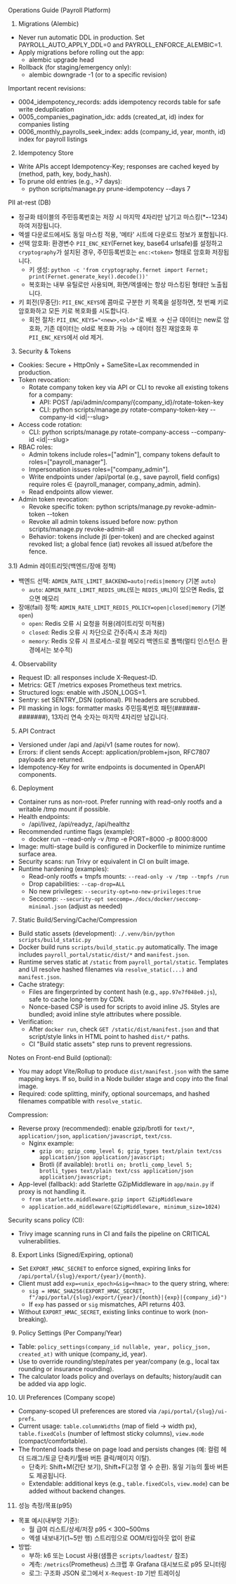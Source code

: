 Operations Guide (Payroll Platform)

1) Migrations (Alembic)
- Never run automatic DDL in production. Set PAYROLL_AUTO_APPLY_DDL=0 and PAYROLL_ENFORCE_ALEMBIC=1.
- Apply migrations before rolling out the app:
  - alembic upgrade head
- Rollback (for staging/emergency only):
  - alembic downgrade -1 (or to a specific revision)

Important recent revisions:
- 0004_idempotency_records: adds idempotency records table for safe write deduplication
- 0005_companies_pagination_idx: adds (created_at, id) index for companies listing
- 0006_monthly_payrolls_seek_index: adds (company_id, year, month, id) index for payroll listings

2) Idempotency Store
- Write APIs accept Idempotency-Key; responses are cached keyed by (method, path, key, body_hash).
- To prune old entries (e.g., >7 days):
  - python scripts/manage.py prune-idempotency --days 7

PII at-rest (DB)
- 정규화 테이블의 주민등록번호는 저장 시 마지막 4자리만 남기고 마스킹(***-**-1234)하여 저장됩니다.
- 엑셀 다운로드에서도 동일 마스킹 적용, '메타' 시트에 다운로드 정보가 포함됩니다.
- 선택 암호화: 환경변수 `PII_ENC_KEY`(Fernet key, base64 urlsafe)를 설정하고 `cryptography`가 설치된 경우, 주민등록번호는 `enc:<token>` 형태로 암호화 저장됩니다.
  - 키 생성: `python -c 'from cryptography.fernet import Fernet; print(Fernet.generate_key().decode())'`
  - 복호화는 내부 유틸로만 사용되며, 화면/엑셀에는 항상 마스킹된 형태만 노출됩니다.
 - 키 회전(무중단): `PII_ENC_KEYS`에 콤마로 구분한 키 목록을 설정하면, 첫 번째 키로 암호화하고 모든 키로 복호화를 시도합니다.
   - 회전 절차: `PII_ENC_KEYS="<new>,<old>"`로 배포 → 신규 데이터는 new로 암호화, 기존 데이터는 old로 복호화 가능 → 데이터 점진 재암호화 후 `PII_ENC_KEYS`에서 old 제거.

3) Security & Tokens
- Cookies: Secure + HttpOnly + SameSite=Lax recommended in production.
- Token revocation:
  - Rotate company token key via API or CLI to revoke all existing tokens for a company:
    * API: POST /api/admin/company/{company_id}/rotate-token-key
    * CLI: python scripts/manage.py rotate-company-token-key --company-id <id|--slug>
- Access code rotation:
  - CLI: python scripts/manage.py rotate-company-access --company-id <id|--slug>
- RBAC roles:
  - Admin tokens include roles=["admin"], company tokens default to roles=["payroll_manager"].
  - Impersonation issues roles=["company_admin"].
  - Write endpoints under /api/portal (e.g., save payroll, field configs) require roles ∈ {payroll_manager, company_admin, admin}.
  - Read endpoints allow viewer.
- Admin token revocation:
  - Revoke specific token: python scripts/manage.py revoke-admin-token --token <token>
  - Revoke all admin tokens issued before now: python scripts/manage.py revoke-admin-all
  - Behavior: tokens include jti (per-token) and are checked against revoked list; a global fence (iat) revokes all issued at/before the fence.

3.1) Admin 레이트리밋(백엔드/장애 정책)
- 백엔드 선택: `ADMIN_RATE_LIMIT_BACKEND=auto|redis|memory` (기본 `auto`)
  - `auto`: `ADMIN_RATE_LIMIT_REDIS_URL`(또는 `REDIS_URL`)이 있으면 Redis, 없으면 메모리
- 장애(fail) 정책: `ADMIN_RATE_LIMIT_REDIS_POLICY=open|closed|memory` (기본 `open`)
  - `open`: Redis 오류 시 요청을 허용(레이트리밋 미적용)
  - `closed`: Redis 오류 시 차단으로 간주(즉시 초과 처리)
  - `memory`: Redis 오류 시 프로세스-로컬 메모리 백엔드로 폴백(멀티 인스턴스 환경에서는 보수적)


4) Observability
- Request ID: all responses include X-Request-ID.
- Metrics: GET /metrics exposes Prometheus text metrics.
- Structured logs: enable with JSON_LOGS=1.
- Sentry: set SENTRY_DSN (optional). PII headers are scrubbed.
 - PII masking in logs: formatter masks 주민등록번호 패턴(######-#######), 13자리 연속 숫자는 마지막 4자리만 남깁니다.

5) API Contract
- Versioned under /api and /api/v1 (same routes for now).
- Errors: if client sends Accept: application/problem+json, RFC7807 payloads are returned.
- Idempotency-Key for write endpoints is documented in OpenAPI components.

6) Deployment
- Container runs as non-root. Prefer running with read-only rootfs and a writable /tmp mount if possible.
- Health endpoints:
  - /api/livez, /api/readyz, /api/healthz
- Recommended runtime flags (example):
  - docker run --read-only -v /tmp -e PORT=8000 -p 8000:8000 <image>
 - Image: multi-stage build is configured in Dockerfile to minimize runtime surface area.
 - Security scans: run Trivy or equivalent in CI on built image.
 - Runtime hardening (examples):
   - Read-only rootfs + tmpfs mounts: `--read-only -v /tmp --tmpfs /run`
   - Drop capabilities: `--cap-drop=ALL`
   - No new privileges: `--security-opt=no-new-privileges:true`
   - Seccomp: `--security-opt seccomp=./docs/docker/seccomp-minimal.json` (adjust as needed)

7) Static Build/Serving/Cache/Compression
- Build static assets (development): `./.venv/bin/python scripts/build_static.py`
- Docker build runs `scripts/build_static.py` automatically. The image includes `payroll_portal/static/dist/*` and `manifest.json`.
- Runtime serves static at `/static` from `payroll_portal/static`. Templates and UI resolve hashed filenames via `resolve_static(...)` and `manifest.json`.
- Cache strategy:
  - Files are fingerprinted by content hash (e.g., `app.97e7f048e0.js`), safe to cache long-term by CDN.
  - Nonce-based CSP is used for scripts to avoid inline JS. Styles are bundled; avoid inline style attributes where possible.
- Verification:
  - After `docker run`, check `GET /static/dist/manifest.json` and that script/style links in HTML point to hashed `dist/*` paths.
  - CI "Build static assets" step runs to prevent regressions.

Notes on Front-end Build (optional):
- You may adopt Vite/Rollup to produce `dist/manifest.json` with the same mapping keys. If so, build in a Node builder stage and copy into the final image.
- Required: code splitting, minify, optional sourcemaps, and hashed filenames compatible with `resolve_static`.

Compression:
- Reverse proxy (recommended): enable gzip/brotli for `text/*`, `application/json`, `application/javascript`, `text/css`.
  - Nginx example:
    - `gzip on; gzip_comp_level 6; gzip_types text/plain text/css application/json application/javascript;`
    - Brotli (if available): `brotli on; brotli_comp_level 5; brotli_types text/plain text/css application/json application/javascript;`
- App-level (fallback): add Starlette GZipMiddleware in `app/main.py` if proxy is not handling it.
  - `from starlette.middleware.gzip import GZipMiddleware`
  - `application.add_middleware(GZipMiddleware, minimum_size=1024)`

Security scans policy (CI):
- Trivy image scanning runs in CI and fails the pipeline on CRITICAL vulnerabilities.

8) Export Links (Signed/Expiring, optional)
- Set `EXPORT_HMAC_SECRET` to enforce signed, expiring links for `/api/portal/{slug}/export/{year}/{month}`.
- Client must add `exp=<unix_epoch>&sig=<hmac>` to the query string, where:
  - `sig = HMAC_SHA256(EXPORT_HMAC_SECRET, f"/api/portal/{slug}/export/{year}/{month}|{exp}|{company_id}")`
  - If `exp` has passed or `sig` mismatches, API returns 403.
- Without `EXPORT_HMAC_SECRET`, existing links continue to work (non-breaking).

9) Policy Settings (Per Company/Year)
- Table: `policy_settings(company_id nullable, year, policy_json, created_at)` with unique (company_id, year).
- Use to override rounding/step/rates per year/company (e.g., local tax rounding or insurance rounding).
- The calculator loads policy and overlays on defaults; history/audit can be added via app logic.

10) UI Preferences (Company scope)
- Company-scoped UI preferences are stored via `/api/portal/{slug}/ui-prefs`.
- Current usage: `table.columnWidths` (map of field -> width px), `table.fixedCols` (number of leftmost sticky columns), `view.mode` (compact/comfortable).
- The frontend loads these on page load and persists changes (예: 컬럼 헤더 드래그/토글 단축키/툴바 버튼 클릭/페이지 이탈).
    - 단축키: Shift+M(간단 보기), Shift+F(고정 열 수 순환). 동일 기능의 툴바 버튼도 제공됩니다.
    - Extendable: additional keys (e.g., `table.fixedCols`, `view.mode`) can be added without backend changes.

11) 성능 측정/목표(p95)
- 목표 예시(내부망 기준):
  - 월 급여 리스트/상세/저장 p95 < 300~500ms
  - 엑셀 내보내기(1~5만 행) 스트리밍으로 OOM/타임아웃 없이 완료
- 방법:
  - 부하: k6 또는 Locust 사용(샘플은 `scripts/loadtest/` 참조)
  - 계측: `/metrics`(Prometheus) 스크랩 후 Grafana 대시보드로 p95 모니터링
  - 로그: 구조화 JSON 로그에서 `X-Request-ID` 기반 트레이싱
